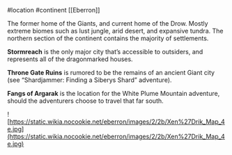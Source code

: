 #location #continent [[Eberron]]

The former home of the Giants, and current home of the Drow. Mostly extreme biomes such as lust jungle, arid desert, and expansive tundra. The northern section of the continent contains the majority of settlements.

**Stormreach** is the only major city that’s accessible to outsiders, and represents all of the dragonmarked houses.

**Throne Gate Ruins** is rumored to be the remains of an ancient Giant city (see “Shardjammer: Finding a Siberys Shard” adventure).

**Fangs of Argarak** is the location for the White Plume Mountain adventure, should the adventurers choose to travel that far south.

![https://static.wikia.nocookie.net/eberron/images/2/2b/Xen%27Drik_Map_4e.jpg](https://static.wikia.nocookie.net/eberron/images/2/2b/Xen%27Drik_Map_4e.jpg)